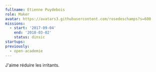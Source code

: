```yaml
---
fullname: Etienne Puydebois
role: Maker
avatar: https://avatars3.githubusercontent.com/rosedeschamps?s=600
missions:
  - start: '2017-09-04'
    end: '2018-03-02'
    status: dinsic
startups:
previously:
  - open-academie
---
```


J'aime réduire les irritants.
